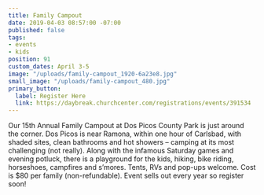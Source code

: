 ```yaml
---
title: Family Campout
date: 2019-04-03 08:57:00 -07:00
published: false
tags:
- events
- kids
position: 91
custom_dates: April 3-5
image: "/uploads/family-campout_1920-6a23e8.jpg"
small_image: "/uploads/family-campout_480.jpg"
primary_button:
  label: Register Here
  link: https://daybreak.churchcenter.com/registrations/events/391534
---
```


Our 15th Annual Family Campout at Dos Picos County Park is just around the corner. Dos Picos is near Ramona, within one hour of Carlsbad, with shaded sites, clean bathrooms and hot showers – camping at its most challenging (not really). Along with the infamous Saturday games and evening potluck, there is a playground for the kids, hiking, bike riding, horseshoes, campfires and s’mores. Tents, RVs and pop-ups welcome. Cost is $80 per family (non-refundable). Event sells out every year so register soon!